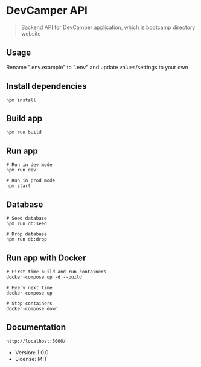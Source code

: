 # DevCamper API

> Backend API for DevCamper application, which is bootcamp directory website

## Usage

Rename ".env.example" to ".env" and update values/settings to your own

## Install dependencies

```
npm install
```

## Build app

```
npm run build
```

## Run app

```
# Run in dev mode
npm run dev

# Run in prod mode
npm start
```

## Database

```
# Seed database
npm run db:seed

# Drop database
npm run db:drop
```

## Run app with Docker

```
# First time build and run containers
docker-compose up -d --build

# Every next time
docker-compose up

# Stop containers
docker-compose down
```

## Documentation

```
http://localhost:5000/
```

- Version: 1.0.0
- License: MIT
